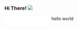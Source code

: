 ### Hi There!  <img src="https://media.giphy.com/media/hvRJCLFzcasrR4ia7z/giphy.gif" width="25px">

<a href="https://www.instagram.com/davidzatica/">
  <img align="left" width="30px" height="30px" src="Instagram.svg">
</a>

<a href="https://www.upwork.com/freelancers/~019b064b90080117c9">
 <img align="left" width="30px" height="30px" src="Upwork.svg">
</a>

<a href="https://www.fiverr.com/david_zatica?up_rollout=true">
 <img align="left" height="30px" src="Fiverr.svg">
</a>

hello world
